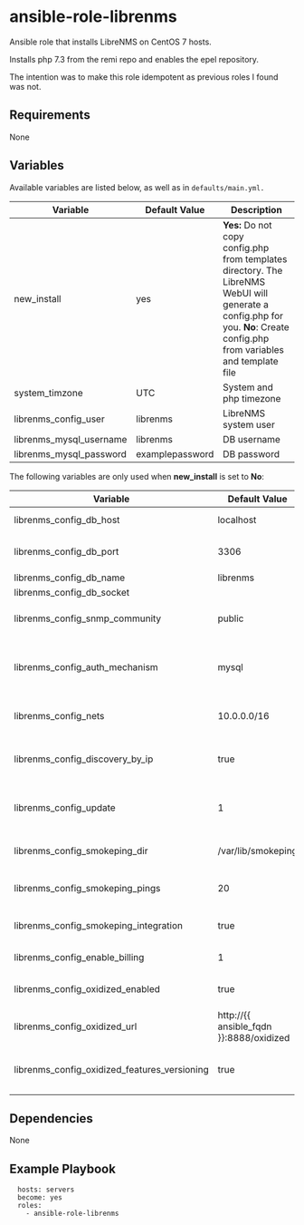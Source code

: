 # ansible-role-librenms
Ansible role that installs LibreNMS on CentOS 7 hosts.

Installs php 7.3 from the remi repo and enables the epel repository.

The intention was to make this role idempotent as previous roles I found was not.

## Requirements

None

## Variables

Available variables are listed below, as well as in `defaults/main.yml.`

| Variable | Default Value | Description |
|--------- | ------------- | ----------- |
| new_install | yes | **Yes:** Do not copy config.php from templates directory. The LibreNMS WebUI will generate a config.php for you. **No**: Create config.php from variables and template file |
| system_timzone | UTC | System and php timezone |
| librenms\_config\_user | librenms | LibreNMS system user |
| librenms\_mysql\_username | librenms | DB username |
| librenms\_mysql\_password | examplepassword | DB password |

The following variables are only used when **new_install** is set to **No**:

| Variable | Default Value | Description |
|--------- | ------------- | ----------- |
| librenms\_config\_db\_host | localhost | DB Server address |
| librenms\_config\_db\_port | 3306 | DB Server port used to connect |
| librenms\_config\_db\_name | librenms | DB Name |
| librenms\_config\_db\_socket | | DB Socket | 
| librenms\_config\_snmp\_community | public | SNMP Community string |
| librenms\_config\_auth\_mechanism | mysql | Auth method used to log in to the LibreNMS webinterface |
| librenms\_config\_nets | 10.0.0.0/16 | List of networks to scan |
| librenms\_config\_discovery\_by\_ip | true | Add devices via auto-discovery by ip |
| librenms\_config\_update| 1 | Allow LibreNMS to automatically update |
| librenms\_config\_smokeping_dir | /var/lib/smokeping | Path to Smokeping installation |
| librenms\_config\_smokeping_pings | 20 | Number of pings to send |
| librenms\_config\_smokeping\_integration | true | Enable Smokeping integration |
| librenms\_config\_enable\_billing | 1 | Enable billing in LibreNMS |
| librenms\_config\_oxidized\_enabled | true | Enable oxidized integration |
| librenms\_config\_oxidized\_url | http://{{ ansible_fqdn }}:8888/oxidized | oxidized rest URL |
| librenms\_config\_oxidized\_features\_versioning | true | Enable oxidized config versioning |

## Dependencies

None

## Example Playbook

```- name: Install and configure ansible and rundeck
  hosts: servers
  become: yes
  roles:
    - ansible-role-librenms